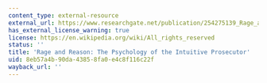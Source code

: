 ```yaml
---
content_type: external-resource
external_url: https://www.researchgate.net/publication/254275139_Rage_and_reason_The_psychology_of_the_intuitive_prosecutor
has_external_license_warning: true
license: https://en.wikipedia.org/wiki/All_rights_reserved
status: ''
title: 'Rage and Reason: The Psychology of the Intuitive Prosecutor'
uid: 8eb57a4b-90da-4385-8fa0-e4c8f116c22f
wayback_url: ''
---
```

